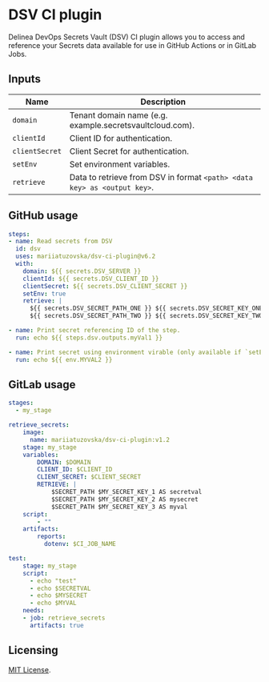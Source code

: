 # DSV CI plugin

Delinea DevOps Secrets Vault (DSV) CI plugin allows you to access and reference your Secrets data available for use in GitHub Actions or in GitLab Jobs.

## Inputs

| Name           | Description |
| ---------------| ------------|
| `domain`       | Tenant domain name (e.g. example.secretsvaultcloud.com). |
| `clientId`     | Client ID for authentication. |
| `clientSecret` | Client Secret for authentication. |
| `setEnv`       | Set environment variables. |
| `retrieve`     | Data to retrieve from DSV in format `<path> <data key> as <output key>`. |


## GitHub usage

```yaml
steps:
- name: Read secrets from DSV
  id: dsv
  uses: mariiatuzovska/dsv-ci-plugin@v6.2
  with:
    domain: ${{ secrets.DSV_SERVER }}
    clientId: ${{ secrets.DSV_CLIENT_ID }}
    clientSecret: ${{ secrets.DSV_CLIENT_SECRET }}
    setEnv: true
    retrieve: |
      ${{ secrets.DSV_SECRET_PATH_ONE }} ${{ secrets.DSV_SECRET_KEY_ONE }} AS myVal1
      ${{ secrets.DSV_SECRET_PATH_TWO }} ${{ secrets.DSV_SECRET_KEY_TWO }} AS MYVAL2

- name: Print secret referencing ID of the step.
  run: echo ${{ steps.dsv.outputs.myVal1 }}

- name: Print secret using environment virable (only available if `setEnv` was set to `true`)
  run: echo ${{ env.MYVAL2 }}
```

## GitLab usage

```yaml
stages:
  - my_stage

retrieve_secrets:
    image: 
      name: mariiatuzovska/dsv-ci-plugin:v1.2
    stage: my_stage
    variables:
        DOMAIN: $DOMAIN
        CLIENT_ID: $CLIENT_ID
        CLIENT_SECRET: $CLIENT_SECRET
        RETRIEVE: |
            $SECRET_PATH $MY_SECRET_KEY_1 AS secretval
            $SECRET_PATH $MY_SECRET_KEY_2 AS mysecret
            $SECRET_PATH $MY_SECRET_KEY_3 AS myval
    script:
        - ""
    artifacts:
        reports:
          dotenv: $CI_JOB_NAME

test:
    stage: my_stage
    script:
      - echo "test"
      - echo $SECRETVAL
      - echo $MYSECRET
      - echo $MYVAL
    needs:
    - job: retrieve_secrets
      artifacts: true

```

## Licensing

[MIT License](https://github.com/mariiatuzovska/secret-vault-github-action-plugin/blob/master/LICENSE).
